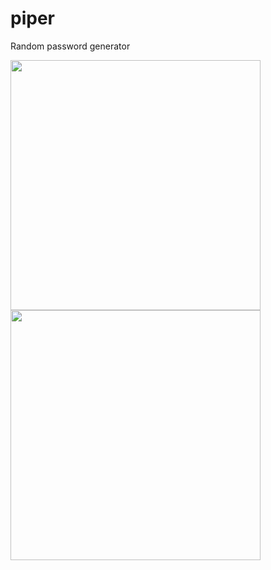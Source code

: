 # piper

Random password generator

<img src="images/preview/dark.jpg" alt="" width="400" />
<img src="images/preview/light.jpg" alt="" width="400" />
